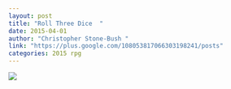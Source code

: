 ```yaml
---
layout: post
title: "Roll Three Dice  "
date: 2015-04-01
author: "Christopher Stone-Bush "
link: "https://plus.google.com/108053817066303198241/posts"
categories: 2015 rpg
---
```

![]({{site.url}}/2015images/RollThreeDice.jpg)
